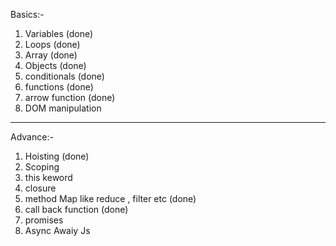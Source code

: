 Basics:- 

1) Variables (done)
2) Loops (done)
3) Array (done)
4) Objects (done)
5) conditionals (done)
6) functions (done)
7) arrow function (done)
8) DOM manipulation

---------------------------------------------------------

Advance:-

1) Hoisting (done)
2) Scoping
3) this keword
4) closure
5) method Map like reduce , filter etc (done)
6) call back function (done)
7) promises
8) Async  Awaiy Js
